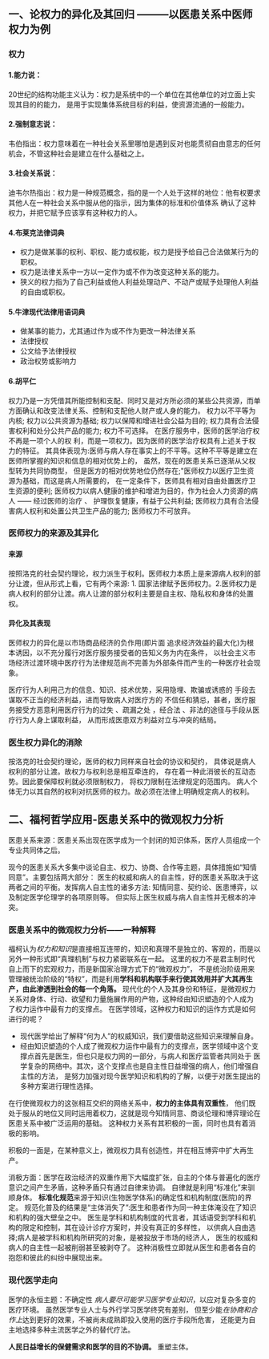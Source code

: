 
## 一、论权力的异化及其回归 ———以医患关系中医师权力为例
### 权力
#### 1.能力说：
20世纪的结构功能主义认为：权力是系统中的一个单位在其他单位的对立面上实现其目的的能力，
是用于实现集体系统目标的利益，使资源流通的一般能力。
#### 2.强制意志说：
韦伯指出：权力意味着在一种社会关系里哪怕是遇到反对也能贯彻自由意志的任何机会，不管这种社会是建立在什么基础之上。

#### 3.社会关系说：
迪韦尔热指出：权力是一种规范概念，指的是一个人处于这样的地位：他有权要求其他人在一种社会关系中服从他的指示，因为集体的标准和价值体系
确认了这种权力，并把它赋予应该享有这种权力的人。
#### 4.布莱克法律词典
- 权力是做某事的权利、职权、能力或权能，权力是授予给自己合法做某行为的职权。
- 权力是法律关系中一方以一定作为或不作为改变这种关系的能力。
- 狭义的权力指为了自己利益或他人利益处理动产、不动产或赋予处理他人利益的自由或职权。
#### 5.牛津现代法律用语词典
- 做某事的能力，尤其通过作为或不作为更改一种法律关系
- 法律授权
- 公文给予法律授权
- 政治权势或影响力
#### 6.胡平仁
权力乃是一方凭借其所能控制和支配、同时又是对方所必须的某些公共资源，而单方面确认和改变法律关系、控制和支配他人财产或人身的能力。
权力以不平等为内核;
权力以公共资源为基础; 
权力以保障和增进社会公益为目的;
权力具有合法侵害权利和处分公共产品的能力;
权力不可选择。
在医疗服务中，医师的医学治疗权不再是一项个人的权 利，而是一项权力。因为医师的医学治疗权具有上述关于权力的特征。
其具体表现为:医师与病人存在事实上的不平等。这种不平等是建立在医师所掌握的知识和信息的相对优势上的，
虽然，现在的医患关系已逐渐从父权型转为共同协商型，
但是医方的相对优势地位仍然存在;"医师权力以医疗卫生资源为基础，而这是病人所需要的，
在一定条件下，医师具有相对自由处置医疗卫生资源的便利;
医师权力以病人健康的维护和增进为目的，作为社会人力资源的病人 —— 经过医师的治疗 、
护理恢复健康，有益于公共利益;
医师权力具有合法侵害病人权利和处置公共卫生产品的能力;
医师权力不可放弃。
### 医师权力的来源及其异化
#### 来源
按照洛克的社会契约理论，权力派生于权利。医师权力本质上是来源病人权利的部分让渡，但从形式上看，它有两个来源: 1.
国家法律赋予医师权力。2.医师权力是病人权利的部分让渡。病人让渡的部分权利主要是自主权、隐私权和身体的处置权。
#### 异化及其表现
医师权力的异化是以市场商品经济的负作用(即片面
追求经济效益的最大化)为根本诱因，以不充分履行对医疗服务接受者的告知义务为内在条件，
以社会主义市场经济过渡环境中医疗行为法律规范尚不完善为外部条件而产生的一种医疗社会现象。

医疗行为人利用己方的信息、知识、技术优势，采用隐埋、欺骗或诱惑的 手段去谋取不正当的经济利益，进而导致病人对医疗方的
不信任和猜忌，甚者，医疗服务接受方恶意利用医疗行为的过失 、疏漏之处 ，经合法 、非法的途径与手段从医疗行为人身上谋取利益，
从而形成医患双方利益对立与冲突的结局。
### 医生权力异化的消除
按洛克的社会契约理论，医师的权力同样来自社会的协议和契约，
具体说是病人权利的部分让渡。故权力与权利总是相互牵连的，
存在着一种此消彼长的互动态势。因此要保障权利就必须限制权力，
将权力限制在法律规定的范围内。
病人个体无力以其自然的权利对抗医师的权力。故必须在法律上明确规定病人的权利。

## 二、福柯哲学应用-医患关系中的微观权力分析

医患关系来源：医患关系出现在医学成为一个封闭的知识体系，医疗人员组成一个专业共同体之后。

现今的医患关系大多集中谈论自主、权力、协商、合作等主题，具体措施如“知情同意”。主要包括两大部分：
医生的权威和病人的自主性，好的医患关系取决于这两者之间的平衡。发挥病人自主性的诸多方法:
知情同意、契约论、医患博弈，以及制定医学伦理学的各项原则等。
但实际上医生权威与病人自主性并无根本的冲突。
### 医患关系中的微观权力分析——一种解释
福柯认为*权力和知识*是直接相互连带的，知识和真理不是独立的、客观的，而是以另外一种形式即“真理机制”与权力紧密联系在一起。
这里的权力不是君主制时代自上而下的宏观权力，而是新国家治理方式下的“微观权力”，
不是统治阶级用来管理被统治阶级的“特权”，而是利用**学科和机构联手来行使其效用并扩大其再生产，由此渗透到社会的每一个角落。**
现代化的个人及其身份和特征，是微观权力关系对身体、行动、欲望和力量施展作用的产物，这种经由知识塑造的个人成为
了权力运作中最有力的支撑点。
在医学领域，这种权力和知识的运作方式是如何进行的呢？

- 现代医学给出了解释“何为人”的权威知识，我们要借助这些知识来理解自身。
- 经由知识塑造的个人成了微观权力运作中最有力的支撑点，医学领域中这个支撑点首先是医生，但也只是权力网的一部分，与病人和医疗监管者共同处于
医学复杂的网络中。其次，这个支撑点也是自主性日益增强的病人，他们增强自主性的方法，
是努力加强对现今医学知识和机构的了解，以便于对医生提出的多种方案进行理性选择。

在行使微观权力的这张相互交织的网络关系中，**权力的主体具有双重性**，
他们既处于服从的地位又同时运用着权力，这就是现今知情同意、商谈伦理和博弈理论在医患关系中被广泛运用的基础。
这种权力关系有其积极的一面，同时也具有着消极的影响。

积极的一面是，在某种意义上，微观权力具有创造性，并在相互博弈中扩大再生产。

消极方面：医学在政治经济的双重作用下大幅度扩张，自主的个体与普遍化的医疗意识之间产生矛盾，这种矛盾只有通过自律来协调。
自律就是利用“标准化”来驯顺身体。
**标准化规范**来源于知识(生物医学体系)的确定性和机构制度(医院)的界定。
规范化普及的结果是“主体消失了”:医生和患者作为同一种主体淹没在了知识和机构的强大壁垒之中。
医生是学科和机构制度的代言者，其话语受到学科和机构的限定和控制，其在设计诊疗方案时，并没有真正的多样性，
以供病人自由选择;病人是被学科和机构所研究的对象，是被投放于市场的经济人，
医生的权威和病人的自主性一起被削弱甚至被剥夺了。
这种消极性立即就从医生和患者各自的抱怨和彼此的纠纷中展现出来。
### 现代医学走向
医学的永恒主题：不确定性
*病人要尽可能学习医学专业知识*，以应对复杂多变的医疗环境。
虽然医学专业人士与外行学习医学终究有差别，
但至少能*在协商和合作上*达到更好的效果，不被尚未成熟即投入使用的医疗手段所危害，
还能更为自主地选择多种主流医学之外的替代疗法。

**人民日益增长的保健需求和医学的目的不协调。**
 重塑主体。
 
